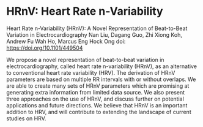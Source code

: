 # HRnV: Heart Rate n-Variability
Heart Rate n-Variability (HRnV): A Novel Representation of Beat-to-Beat Variation in Electrocardiography
Nan Liu, Dagang Guo, Zhi Xiong Koh, Andrew Fu Wah Ho, Marcus Eng Hock Ong
doi: https://doi.org/10.1101/449504

We propose a novel representation of beat-to-beat variation in electrocardiography, called heart rate n-variability (HRnV), as an alternative to conventional heart rate variability (HRV). The derivation of HRnV parameters are based on multiple RR intervals with or without overlaps. We are able to create many sets of HRnV parameters which are promising at generating extra information from limited data source. We also present three approaches on the use of HRnV, and discuss further on potential applications and future directions. We believe that HRnV is an important addition to HRV, and will contribute to extending the landscape of current studies on HRV.
